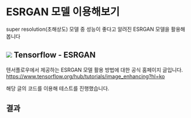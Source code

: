 # ESRGAN 모델 이용해보기
super resolution(초해상도) 모델 중 성능이 좋다고 알려진 ESRGAN 모델을 활용해 봅니다

## <img src="https://img.shields.io/badge/Tensorflow-3776AB?style=flat-square&logo=tensorflow&logoColor=white"> Tensorflow - ESRGAN
텐서플로우에서 제공하는 ESRGAN 모델 활용 방법에 대한 공식 홈페이지 글입니다.
https://www.tensorflow.org/hub/tutorials/image_enhancing?hl=ko

해당 글의 코드를 이용해 테스트를 진행했습니다.

## 결과
